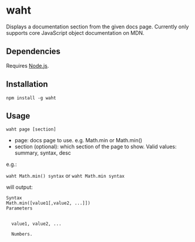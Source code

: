 # waht

Displays a documentation section from the given docs page. Currently only supports core JavaScript object documentation on MDN.

## Dependencies

Requires [Node.js](http://nodejs.org/).

## Installation

`npm install -g waht`

## Usage

`waht page [section]`

 - page: docs page to use. e.g. Math.min or Math.min()
 - section (optional): which section of the page to show. Valid values: summary, syntax, desc

e.g.:

`waht Math.min() syntax` or `waht Math.min syntax`

will output:

    Syntax
    Math.min([value1[,value2, ...]])
    Parameters


      value1, value2, ...

      Numbers.
